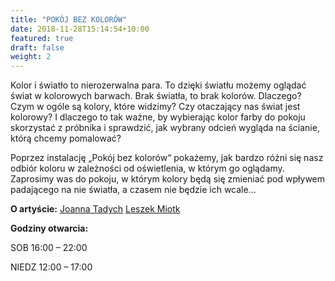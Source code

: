 ```yaml
---
title: "POKÓJ BEZ KOLORÓW"
date: 2018-11-28T15:14:54+10:00
featured: true
draft: false
weight: 2
---
```


Kolor i światło to nierozerwalna para. To dzięki światłu możemy oglądać świat w kolorowych barwach. Brak światła, to brak kolorów. Dlaczego? Czym w ogóle są kolory, które widzimy? Czy otaczający nas świat jest kolorowy? I dlaczego to tak ważne, by wybierając kolor farby do pokoju skorzystać z próbnika i sprawdzić, jak wybrany odcień wygląda na ścianie, którą chcemy pomalować?

Poprzez instalację „Pokój bez kolorów“ pokażemy, jak bardzo różni się nasz odbiór koloru w zależności od oświetlenia, w którym go oglądamy. Zaprosimy was do pokoju, w którym kolory będą się zmieniać pod wpływem padającego na nie światła, a czasem nie będzie ich wcale…

**O artyście:**
[Joanna Tadych](/artysci/joanna-tadych)
[Leszek Miotk](/artysci/leszek-miotk)

**Godziny otwarcia:**

SOB 16:00 – 22:00

NIEDZ 12:00 – 17:00

